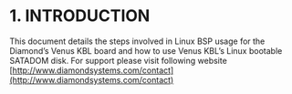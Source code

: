 # 1. INTRODUCTION

This document details the steps involved in Linux BSP usage for the Diamond’s Venus KBL board and how to use Venus KBL’s Linux bootable SATADOM disk. For support please visit following website [http://www.diamondsystems.com/contact](http://www.diamondsystems.com/contact)
